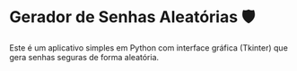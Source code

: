 # Gerador de Senhas Aleatórias 🛡️

Este é um aplicativo simples em Python com interface gráfica (Tkinter) que gera senhas seguras de forma aleatória.
